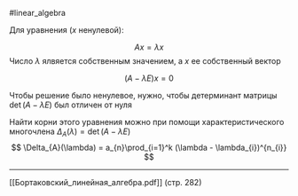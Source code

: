 #linear_algebra

Для уравнения ($x$ ненулевой):

$$
A x = \lambda x 
$$
Число $\lambda$ ялвяется собственным значением, а $x$ ее собственный вектор

$$
(A - \lambda E)x= 0
$$

Чтобы решение было ненулевое, нужно, чтобы детерминант матрицы $\det(A-\lambda E)$ был отличен от нуля

Найти корни этого уравнения можно при помощи характеристического многочлена $\Delta_{A}(\lambda) = \det (A-\lambda E)$
$$
\Delta_{A}(\lambda) = a_{n}\prod_{i=1}^k (\lambda - \lambda_{i})^{n_{i}} 
$$

---
[[Бортаковский_линейная_алгебра.pdf]] (стр. 282)